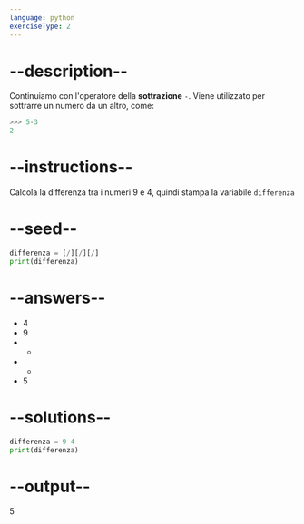 ```yaml
---
language: python
exerciseType: 2
---
```


# --description--

Continuiamo con l'operatore della **sottrazione** `-`.
Viene utilizzato per sottrarre un numero da un altro, come:
```python
>>> 5-3
2
```

# --instructions--

Calcola la differenza tra i numeri 9 e 4, quindi stampa la variabile `differenza`

# --seed--

```python
differenza = [/][/][/]
print(differenza)
```

# --answers--

- 4
- 9
- +
- -
- 5

# --solutions--

```python
differenza = 9-4
print(differenza)
```

# --output--

5
